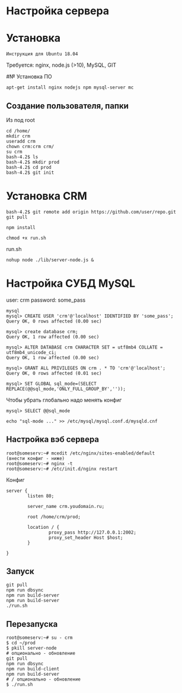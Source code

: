
# Настройка сервера

# Установка
````
Инструкция для Ubuntu 18.04
````
Требуется: nginx, node.js (>10), MySQL, GIT

#№ Установка ПО
````
apt-get install nginx nodejs npm mysql-server mc
````
## Создание пользователя, папки
Из под root
````
cd /home/
mkdir crm
useradd crm
chown crm:crm crm/
su crm
bash-4.2$ ls
bash-4.2$ mkdir prod
bash-4.2$ cd prod
bash-4.2$ git init
````
# Установка CRM
````
bash-4.2$ git remote add origin https://github.com/user/repo.git
git pull

npm install

chmod +x run.sh
````
run.sh
````
nohup node ./lib/server-node.js &
````

# Настройка СУБД MySQL
user: crm
password: some_pass
````
mysql
mysql> CREATE USER 'crm'@'localhost' IDENTIFIED BY 'some_pass';
Query OK, 0 rows affected (0.00 sec)

mysql> create database crm;
Query OK, 1 row affected (0.00 sec)

mysql> ALTER DATABASE crm CHARACTER SET = utf8mb4 COLLATE = utf8mb4_unicode_ci; 
Query OK, 1 row affected (0.00 sec)

mysql> GRANT ALL PRIVILEGES ON crm . * TO 'crm'@'localhost';
Query OK, 0 rows affected (0.01 sec)

mysql> SET GLOBAL sql_mode=(SELECT REPLACE(@@sql_mode,'ONLY_FULL_GROUP_BY',''));
````
Чтобы убрать глобально надо менять конфиг
````
mysql> SELECT @@sql_mode

echo "sql-mode ..." >> /etc/mysql/mysql.conf.d/mysqld.cnf
````

## Настройка вэб сервера
````
root@someserv:~# mcedit /etc/nginx/sites-enabled/default
(внести конфиг - ниже)
root@someserv:~# nginx -t
root@someserv:~# /etc/init.d/nginx restart
````
Конфиг
````
server {
        listen 80;

        server_name crm.youdomain.ru;

        root /home/crm/prod;

        location / {
                proxy_pass http://127.0.0.1:2002;
                proxy_set_header Host $host;
        }

}
````
## Запуск
````
git pull
npm run dbsync
npm run build-server
npm run build-server
./run.sh
````

## Перезапуска
````
root@someserv:~# su - crm
$ cd ~/prod
$ pkill server-node
# опционально - обновление
git pull
npm run dbsync
npm run build-client
npm run build-server
# / опционально - обновление
$ ./run.sh
````

